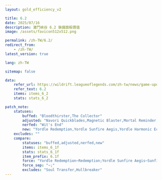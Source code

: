 ```yaml
---
layout: gold_efficiency_v2

title: 6.2
date: 2025/07/16
description: 激鬥峽谷 6.2 裝備面板價值
image: /assets/favicon512x512.png

permalink: /zh-TW/6.2/
redirect_from: 
    - /zh-TW/
latest_version: true

lang: zh-TW

sitemap: false

data:
    refer_url: https://wildrift.leagueoflegends.com/zh-tw/news/game-updates/wild-rift-patch-notes-6-2/
    refer_text: 6.2
    items: items_6_2
    stats: stats_6_2

patch_note:
    statuses:
        buffed: "Bloodthirster,The Collector"
        adjusted: "Navori Quickblades,Magnetic Blaster,Mortal Reminder,Essence Reaver,Phantom Dancer"
        nerfed: "Wit's End"
        new: "Yordle Redemption,Yordle Sunfire Aegis,Yordle Harmonic Echo,Yordle Infinity Orb,Yordle Duskblade of Draktharr,Yordle Runaan's Hurricane,Yordle Death's Dance,Soul Transfer,Hullbreaker"
    excludes: ""
    compare:
        statuses: "buffed,adjusted,nerfed,new"
        items: items_6_1f
        stats: stats_6_1f
        item_prefix: 6.1f
        force: "Yordle Redemption~Redemption;Yordle Sunfire Aegis~Sunfire Aegis;Yordle Harmonic Echo~Harmonic Echo;Yordle Infinity Orb~Infinity Orb;Yordle Duskblade of Draktharr~Duskblade of Draktharr;Yordle Runaan's Hurricane (Adaptive: AP)~Runaan's Hurricane (Adaptive: AP);Yordle Runaan's Hurricane (Adaptive: AD)~Runaan's Hurricane (Adaptive: AD);Yordle Death's Dance~Death's Dance;Bloodthirster (Bloody[Crit] & Lifeline)~Bloodthirster (Bloodsworn - lv15);Mortal Reminder (Last Whisper[Crit])~Mortal Reminder"
        force_sep: "~;"
        excludes: "Soul Transfer,Hullbreaker"
---
```

